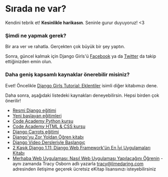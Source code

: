 # Sırada ne var?

Kendini tebrik et! **Kesinlikle harikasın**. Seninle gurur duyuyoruz! <3

### Şimdi ne yapmak gerek?

Bir ara ver ve rahatla. Gerçekten çok büyük bir şey yaptın.

Sonra, güncel kalmak için Django Girls'ü [Facebook](http://facebook.com/djangogirls) ya da [Twitter](https://twitter.com/djangogirls) da takip ettiğinizden emin olun.

### Daha geniş kapsamlı kaynaklar önerebilir misiniz?

Evet! Öncelikle [Django Girls Tutorial: Eklentiler](https://tutorial-extensions.djangogirls.org/) isimli diğer kitabımızı dene.

Daha sonra, aşağıdaki listedeki kaynakları deneyebilirsin. Hepsi birden çok önerilir!

- [Resmi Django eğitimi](https://docs.djangoproject.com/en/1.11/intro/tutorial01/)
- [Yeni başlayan eğitimleri](http://newcoder.io/tutorials/)
- [Code Academy Python kursu](https://www.codecademy.com/en/tracks/python)
- [Code Academy HTML & CSS kursu](https://www.codecademy.com/tracks/web)
- [Django Carrots eğitimi](https://github.com/ggcarrots/django-carrots)
- [Django'yu Zor Yoldan Öğren kitabı](http://learnpythonthehardway.org/book/)
- [Django Video Dersleriyle Başlangıç](http://www.gettingstartedwithdjango.com/)
- [2 Kaşık Django 1.11: Django Web Framework'ün En İyi Uygulamaları Kitabı](https://www.twoscoopspress.com/products/two-scoops-of-django-1-11)
- [Merhaba Web Uygulaması: Nasıl Web Uygulaması Yapılacağını Öğrenin](https://hellowebapp.com/) - aynı zamanda Tracy Osborn adlı yazarla <tracy@limedaring.com> adresinden iletişime geçerek ücretsiz eKitap lisansınızı isteyebilirsiniz